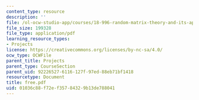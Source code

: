 ```yaml
---
content_type: resource
description: ''
file: /ol-ocw-studio-app/courses/18-996-random-matrix-theory-and-its-applications-spring-2004/01036c88f72ef35784329b13de788041_free.pdf
file_size: 199328
file_type: application/pdf
learning_resource_types:
- Projects
license: https://creativecommons.org/licenses/by-nc-sa/4.0/
ocw_type: OCWFile
parent_title: Projects
parent_type: CourseSection
parent_uid: 92226527-6116-127f-97ed-88eb71bf1418
resourcetype: Document
title: free.pdf
uid: 01036c88-f72e-f357-8432-9b13de788041
---
```

